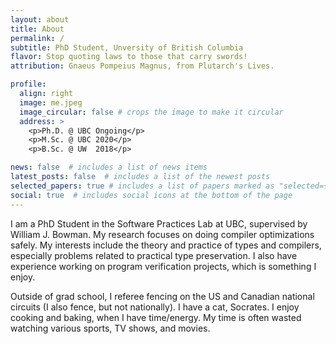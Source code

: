 ```yaml
---
layout: about
title: About
permalink: /
subtitle: PhD Student, Unversity of British Columbia
flavor: Stop quoting laws to those that carry swords!
attribution: Gnaeus Pompeius Magnus, from Plutarch's Lives.

profile:
  align: right
  image: me.jpeg
  image_circular: false # crops the image to make it circular
  address: >
    <p>Ph.D. @ UBC Ongoing</p>
    <p>M.Sc. @ UBC 2020</p>
    <p>B.Sc. @ UW  2018</p>

news: false  # includes a list of news items
latest_posts: false  # includes a list of the newest posts
selected_papers: true # includes a list of papers marked as "selected={true}"
social: true  # includes social icons at the bottom of the page
---
```


I am a PhD Student in the Software Practices Lab at UBC, supervised by William J. Bowman.
My research focuses on doing compiler optimizations safely.
My interests include the theory and practice of types and compilers, especially problems related to practical type preservation.
I also have experience working on program verification projects, which is something I enjoy.

Outside of grad school, I referee fencing on the US and Canadian national circuits (I also fence, but not nationally).
I have a cat, Socrates.
I enjoy cooking and baking, when I have time/energy.
My time is often wasted watching various sports, TV shows, and movies.

